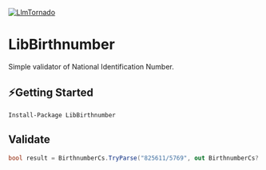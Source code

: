 [![LlmTornado](https://badgen.net/nuget/v/LibBirthnumber?v=302&icon=nuget&label=LibBirthnumber)](https://www.nuget.org/packages/LibBirthnumber)

# LibBirthnumber

Simple validator of National Identification Number.

## ⚡Getting Started
```
Install-Package LibBirthnumber
```

## Validate
```cs
bool result = BirthnumberCs.TryParse("825611/5769", out BirthnumberCs? birthNumber);
```
